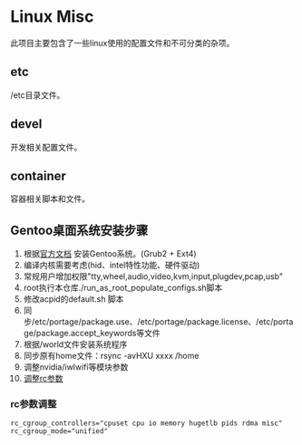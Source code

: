 # Linux Misc
此项目主要包含了一些linux使用的配置文件和不可分类的杂项。

## etc

/etc目录文件。

##  devel
开发相关配置文件。

## container
容器相关脚本和文件。


## Gentoo桌面系统安装步骤

1. 根据[官方文档](https://wiki.gentoo.org/wiki/Handbook:AMD64) 安装Gentoo系统。(Grub2 + Ext4)
1. 编译内核需要考虑(hid、intel特性功能、硬件驱动)
1. 常规用户增加权限"tty,wheel,audio,video,kvm,input,plugdev,pcap,usb"
1. root执行本仓库./run_as_root_populate_configs.sh脚本
1. 修改acpid的default.sh 脚本
1. 同步/etc/portage/package.use、/etc/portage/package.license、/etc/portage/package.accept_keywords等文件
1. 根据/world文件安装系统程序
1. 同步原有home文件：rsync -avHXU xxxx /home
1. 调整nvidia/iwlwifi等模块参数
1. [调整rc参数](#rc-param)


### rc参数调整
<a id="rc-param"></a>
```
rc_cgroup_controllers="cpuset cpu io memory hugetlb pids rdma misc"
rc_cgroup_mode="unified"
```
